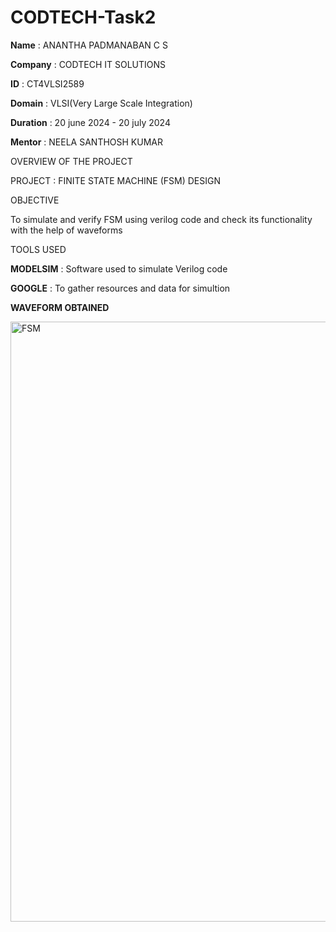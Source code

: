 # CODTECH-Task2

**Name** : ANANTHA PADMANABAN C S

**Company** : CODTECH IT SOLUTIONS

**ID** : CT4VLSI2589

**Domain** : VLSI(Very Large Scale Integration)

**Duration** : 20 june 2024 - 20 july 2024

**Mentor** : NEELA SANTHOSH KUMAR


OVERVIEW OF THE PROJECT

PROJECT : FINITE STATE MACHINE (FSM) DESIGN

OBJECTIVE

  To simulate and verify FSM using verilog code and check its functionality with the help of waveforms


TOOLS USED

**MODELSIM** : Software used to simulate Verilog code

**GOOGLE** : To gather resources and data for simultion


**WAVEFORM OBTAINED**

<img width="960" alt="FSM" src="https://github.com/user-attachments/assets/0eb9c706-498c-4bce-bc07-ace1a1034913">


